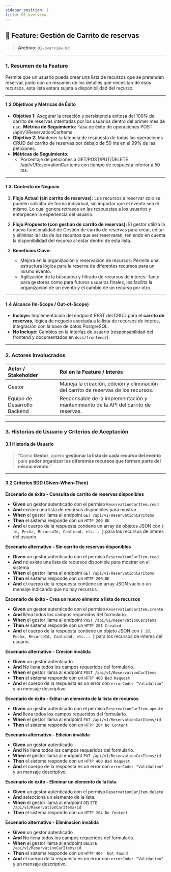 ```yaml
---
sidebar_position: 1
title: 01-overview
---
```


## 🚀 Feature: Gestión de Carrito de reservas

> **Archivo:** `01-overview.md`

---

### 1. Resumen de la Feature

Permite que un usuario pueda crear una lista de recursos que se pretenden reservar, junto con un resumen de los detalles que necesitan de esos recursos, esta lista estara sujeta a disponibilidad del recurso.

---

#### 1.2 Objetivos y Métricas de Éxito

* **Objetivo 1:**  Asegurar la creación y persistencia exitosa del 100% de carrito de reservas intentadas por los usuarios dentro del primer mes de uso.
    **Métrica de Seguimiento:** Tasa de éxito de operaciones POST /api/v1/ReservationCarItems
* **Objetivo 2:** Mantener la latencia de respuesta de todas las operaciones CRUD del carrito de reservas por debajo de 50 ms en el 99% de las peticiones.
* **Métricas de Seguimiento:**
    * Porcentaje de peticiones a GET/POST/PUT/DELETE /api/v1/ReservationCarItems con tiempo de respuesta inferior a 50 ms.

---

#### 1.3. Contexto de Negocio

1.  **Flujo Actual (sin carrito de reservas):** Los recursos a reservar solo se pueden solicitar de forma individual, sin importar que el evento sea el mismo. Lo cual genera retrasos en las respuestas a los usuarios y entorpecen la experiencia del usuario.

2.  **Flujo Propuesto (con gestión de carrito de reservas):** El gestor utiliza la nueva funcionalidad de Gestión de carrito de reservas para crear, editar y eliminar la lista de los recursos que ser reservaran, teniendo en cuenta la disponibilidad del recurso al estar dentro de esta lista.

3.  **Beneficios Clave:**
    * Mejora en la organización y reservacion de recursos: Permite una estructura lógica para la reserva de diferentes recursos para un mismo evento.
    * Agilización de la búsqueda y filtrado de recursos de interes: Tanto para gestores como para futuros usuarios finales, les facilita la organizacion de un evento y el cambio de un recurso por otro.


---

#### 1.4 Alcance (In-Scope / Out-of-Scope)

* **Incluye:** Implementación del endpoint REST del CRUD para el **carrito de reservas**, lógica de negocio asociada a la lista de recursos de interes, integración con la base de datos PostgreSQL.
* **No Incluye:** Cambios en la interfaz de usuario (responsabilidad del frontend y documentados en `docs/frontend/`).

---

### 2. Actores Involucrados

| Actor / Stakeholder          | Rol en la Feature / Interés                               |
| :--------------------------- | :-------------------------------------------------------- |
| Gestor     | Maneja la creación, edición y eliminación del carrito de reservas de los recursos.               |
| Equipo de Desarrollo Backend | Responsable de la implementación y mantenimiento de la API del carrito de reservas.      |

---

### 3. Historias de Usuario y Criterios de Aceptación

#### 3.1 Historia de Usuario

> “Como **Gestor**, quiero **gestionar la lista de cada recurso del evento** para **poder organizar los diferentes recursos que forman parte del mismo evento**.”

---

#### 3.2 Criterios BDD (Given–When–Then)  

**Escenario de éxito - Consulta de carrito de reservas disponibles**
* **Given** un gestor autenticado con el permiso `ReservationCarItem.read`
* **And** existen una lista de recursos disponibles para mostrar.
* **When** el gestor llama al endpoint `GET /api/v1/ReservationCarItems`
* **Then** el sistema responde con un `HTTP 200 OK`
* **And** el cuerpo de la respuesta contiene un array de objetos JSON con `{ id, Fecha, RecursoId, Cantidad, etc... }` para los recursos de interes del usuario.

**Escenario alternativo - Sin carrito de reservas disponibles**
* **Given** un gestor autenticado con el permiso `ReservationCarItem.read`
* **And** no existe una lista de recursos disponible para mostrar en el sistema
* **When** el gestor llama al endpoint `GET /api/v1/ReservationCarItems`
* **Then** el sistema responde con un `HTTP 200 OK`
* **And** el cuerpo de la respuesta contiene un array JSON vacío o un mensaje indicando que no hay recursos.

**Escenario de éxito - Crea un nuevo elmento a lista de recursos**
* **Given** un gestor autenticado con el permiso `ReservationCarItem.create`
* **And**  llena todos los campos requeridos del formulario.
* **When** el gestor llama al endpoint `POST /api/v1/ReservationCarItems`
* **Then** el sistema responde con un `HTTP 201 Created`
* **And** el cuerpo de la respuesta contiene un objeto JSON con `{ id, Fecha, RecursoId, Cantidad, etc... }` para los recursos de interes del usuario.

**Escenario alternativo - Crecion inválida**
* **Given** un gestor autenticado
* **And**  No llena todos los campos requeridos del formulario.
* **When** el gestor llama al endpoint `POST /api/v1/ReservationCarItems`
* **Then** el sistema responde con un `HTTP 400 Bad Request`
* **And** el cuerpo de la respuesta es un error con `errorCode: "Validation"` y un mensaje descriptivo.

**Escenario de éxito - Editar un elemento de la lista de recursos**
* **Given** un gestor autenticado con el permiso `ReservationCarItem.update`
* **And**  llena todos los campos requeridos del formulario.
* **When** el gestor llama al endpoint `PUT /api/v1/ReservationCarItems/id`
* **Then** el sistema responde con un `HTTP 204 No Content`

**Escenario alternativo - Edicion inválida**
* **Given** un gestor autenticado
* **And**  No llena todos los campos requeridos del formulario.
* **When** el gestor llama al endpoint `PUT /api/v1/ReservationCarItems/id`
* **Then** el sistema responde con un `HTTP 400 Bad Request`
* **And** el cuerpo de la respuesta es un error con `errorCode: "Validation"` y un mensaje descriptivo.


**Escenario de éxito - Eliminar un elemento de la lista**
* **Given** un gestor autenticado con el permiso `ReservationCarItem.delete`
* **And**  selecciona un elemento de la lista.
* **When** el gestor llama al endpoint `DELETE /api/v1/ReservationCarItema/id`
* **Then** el sistema responde con un `HTTP 204 No Content`

**Escenario alternativo - Eliminacion inválida**
* **Given** un gestor autenticado
* **And**  No llena todos los campos requeridos del formulario.
* **When** el gestor llama al endpoint `DELETE /api/v1/ReservationCarItems/id`
* **Then** el sistema responde con un `HTTP 404  Not Found`
* **And** el cuerpo de la respuesta es un error con `errorCode: "Validation"` y un mensaje descriptivo.